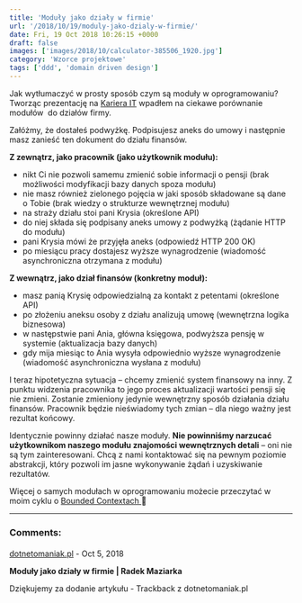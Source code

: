 ```yaml
---
title: 'Moduły jako działy w firmie'
url: '/2018/10/19/moduly-jako-dzialy-w-firmie/'
date: Fri, 19 Oct 2018 10:26:15 +0000
draft: false
images: ['images/2018/10/calculator-385506_1920.jpg']
category: 'Wzorce projektowe'
tags: ['ddd', 'domain driven design']
---
```


Jak wytłumaczyć w prosty sposób czym są moduły w oprogramowaniu? Tworząc prezentację na [Kariera IT](https://careercon.pl/konferencja/kariera-it-wroclaw-06-10-2018/) wpadłem na ciekawe porównanie modułów  do działów firmy.

Załóżmy, że dostałeś podwyżkę. Podpisujesz aneks do umowy i następnie masz zanieść ten dokument do działu finansów.

**Z zewnątrz, jako pracownik (jako użytkownik modułu):**

 *   nikt Ci nie pozwoli samemu zmienić sobie informacji o pensji (brak możliwości modyfikacji bazy danych spoza modułu)
 *   nie masz również zielonego pojęcia w jaki sposób składowane są dane o Tobie (brak wiedzy o strukturze wewnętrznej modułu)
 *   na straży działu stoi pani Krysia (określone API)
 *   do niej składa się podpisany aneks umowy z podwyżką (żądanie HTTP do modułu)
 *   pani Krysia mówi że przyjęła aneks (odpowiedź HTTP 200 OK)
 *   po miesiącu pracy dostajesz wyższe wynagrodzenie (wiadomość asynchroniczna otrzymana z modułu)

**Z wewnątrz, jako dział finansów (konkretny moduł):**

 *   masz panią Krysię odpowiedzialną za kontakt z petentami (określone API)
 *   po złożeniu aneksu osoby z działu analizują umowę (wewnętrzna logika biznesowa)
 *   w następstwie pani Ania, główna księgowa, podwyższa pensję w systemie (aktualizacja bazy danych)
 *   gdy mija miesiąc to Ania wysyła odpowiednio wyższe wynagrodzenie (wiadomość asynchroniczna wysłana z modułu)

I teraz hipotetyczna sytuacja – chcemy zmienić system finansowy na inny. Z punktu widzenia pracownika to jego proces aktualizacji wartości pensji się nie zmieni. Zostanie zmieniony jedynie wewnętrzny sposób działania działu finansów. Pracownik będzie nieświadomy tych zmian – dla niego ważny jest rezultat końcowy.

Identycznie powinny działać nasze moduły. **Nie powinniśmy narzucać użytkownikom naszego modułu znajomości wewnętrznych detali** – oni nie są tym zainteresowani. Chcą z nami kontaktować się na pewnym poziomie abstrakcji, który pozwoli im jasne wykonywanie żądań i uzyskiwanie rezultatów.

Więcej o samych modułach w oprogramowaniu możecie przeczytać w moim cyklu o [Bounded Contextach ](/2018/07/16/dlaczego-bounded-contexty-sa-wazne-podsumowanie/)🙂

---
### Comments:
#### 
[dotnetomaniak.pl](https://dotnetomaniak.pl/Moduly-jako-dzialy-w-firmie-Radek-Maziarka "") - <time datetime="2018-10-19 18:57:04">Oct 5, 2018</time>

**Moduły jako działy w firmie | Radek Maziarka**

Dziękujemy za dodanie artykułu - Trackback z dotnetomaniak.pl
